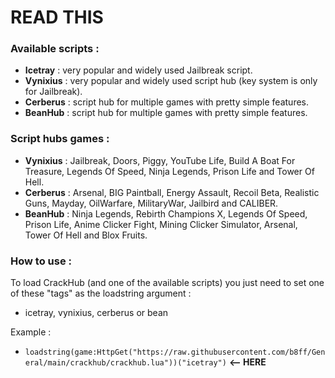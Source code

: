 # READ THIS

### Available scripts :
 * **Icetray** : very popular and widely used Jailbreak script.
 * **Vynixius** : very popular and widely used script hub (key system is only for Jailbreak).
 * **Cerberus** : script hub for multiple games with pretty simple features.
 * **BeanHub** : script hub for multiple games with pretty simple features.

### Script hubs games :
 * **Vynixius** : Jailbreak, Doors, Piggy, YouTube Life, Build A Boat For Treasure, Legends Of Speed, Ninja Legends, Prison Life and Tower Of Hell.
 * **Cerberus** : Arsenal, BIG Paintball, Energy Assault, Recoil Beta, Realistic Guns, Mayday, OilWarfare, MilitaryWar, Jailbird and CALIBER.
 * **BeanHub** : Ninja Legends, Rebirth Champions X, Legends Of Speed, Prison Life, Anime Clicker Fight, Mining Clicker Simulator, Arsenal, Tower Of Hell and Blox Fruits.

### How to use :
To load CrackHub (and one of the available scripts) you just need to set one of these "tags" as the loadstring argument :
 * icetray, vynixius, cerberus or bean

Example :
 * ```loadstring(game:HttpGet("https://raw.githubusercontent.com/b8ff/General/main/crackhub/crackhub.lua"))("icetray")``` **<-- HERE**
